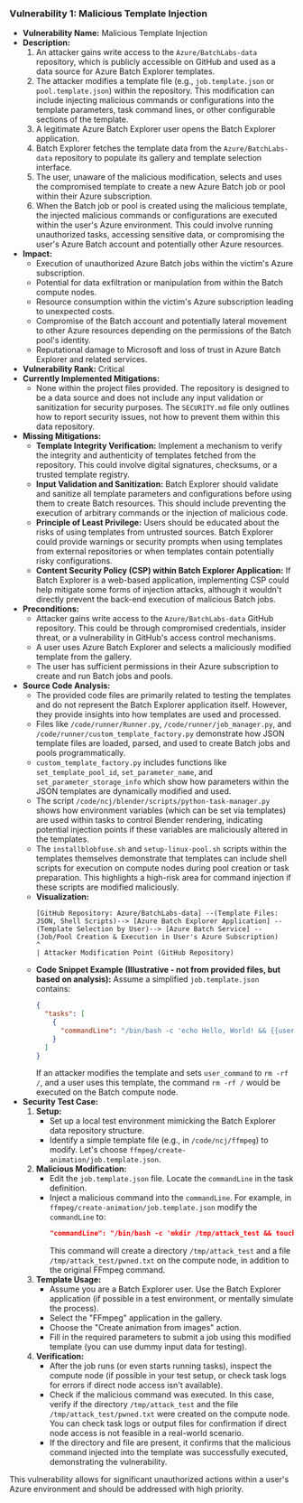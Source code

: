 ### Vulnerability 1: Malicious Template Injection

*   **Vulnerability Name:** Malicious Template Injection
*   **Description:**
    1.  An attacker gains write access to the `Azure/BatchLabs-data` repository, which is publicly accessible on GitHub and used as a data source for Azure Batch Explorer templates.
    2.  The attacker modifies a template file (e.g., `job.template.json` or `pool.template.json`) within the repository. This modification can include injecting malicious commands or configurations into the template parameters, task command lines, or other configurable sections of the template.
    3.  A legitimate Azure Batch Explorer user opens the Batch Explorer application.
    4.  Batch Explorer fetches the template data from the `Azure/BatchLabs-data` repository to populate its gallery and template selection interface.
    5.  The user, unaware of the malicious modification, selects and uses the compromised template to create a new Azure Batch job or pool within their Azure subscription.
    6.  When the Batch job or pool is created using the malicious template, the injected malicious commands or configurations are executed within the user's Azure environment. This could involve running unauthorized tasks, accessing sensitive data, or compromising the user's Azure Batch account and potentially other Azure resources.
*   **Impact:**
    *   Execution of unauthorized Azure Batch jobs within the victim's Azure subscription.
    *   Potential for data exfiltration or manipulation from within the Batch compute nodes.
    *   Resource consumption within the victim's Azure subscription leading to unexpected costs.
    *   Compromise of the Batch account and potentially lateral movement to other Azure resources depending on the permissions of the Batch pool's identity.
    *   Reputational damage to Microsoft and loss of trust in Azure Batch Explorer and related services.
*   **Vulnerability Rank:** Critical
*   **Currently Implemented Mitigations:**
    *   None within the project files provided. The repository is designed to be a data source and does not include any input validation or sanitization for security purposes. The `SECURITY.md` file only outlines how to report security issues, not how to prevent them within this data repository.
*   **Missing Mitigations:**
    *   **Template Integrity Verification:** Implement a mechanism to verify the integrity and authenticity of templates fetched from the repository. This could involve digital signatures, checksums, or a trusted template registry.
    *   **Input Validation and Sanitization:** Batch Explorer should validate and sanitize all template parameters and configurations before using them to create Batch resources. This should include preventing the execution of arbitrary commands or the injection of malicious code.
    *   **Principle of Least Privilege:**  Users should be educated about the risks of using templates from untrusted sources. Batch Explorer could provide warnings or security prompts when using templates from external repositories or when templates contain potentially risky configurations.
    *   **Content Security Policy (CSP) within Batch Explorer Application:** If Batch Explorer is a web-based application, implementing CSP could help mitigate some forms of injection attacks, although it wouldn't directly prevent the back-end execution of malicious Batch jobs.
*   **Preconditions:**
    *   Attacker gains write access to the `Azure/BatchLabs-data` GitHub repository. This could be through compromised credentials, insider threat, or a vulnerability in GitHub's access control mechanisms.
    *   A user uses Azure Batch Explorer and selects a maliciously modified template from the gallery.
    *   The user has sufficient permissions in their Azure subscription to create and run Batch jobs and pools.
*   **Source Code Analysis:**
    *   The provided code files are primarily related to testing the templates and do not represent the Batch Explorer application itself. However, they provide insights into how templates are used and processed.
    *   Files like `/code/runner/Runner.py`, `/code/runner/job_manager.py`, and `/code/runner/custom_template_factory.py` demonstrate how JSON template files are loaded, parsed, and used to create Batch jobs and pools programmatically.
    *   `custom_template_factory.py` includes functions like `set_template_pool_id`, `set_parameter_name`, and `set_parameter_storage_info` which show how parameters within the JSON templates are dynamically modified and used.
    *   The script `/code/ncj/blender/scripts/python-task-manager.py` shows how environment variables (which can be set via templates) are used within tasks to control Blender rendering, indicating potential injection points if these variables are maliciously altered in the templates.
    *   The `installblobfuse.sh` and `setup-linux-pool.sh` scripts within the templates themselves demonstrate that templates can include shell scripts for execution on compute nodes during pool creation or task preparation. This highlights a high-risk area for command injection if these scripts are modified maliciously.
    *   **Visualization:**
        ```
        [GitHub Repository: Azure/BatchLabs-data] --(Template Files: JSON, Shell Scripts)--> [Azure Batch Explorer Application] --(Template Selection by User)--> [Azure Batch Service] --(Job/Pool Creation & Execution in User's Azure Subscription)
        ^
        | Attacker Modification Point (GitHub Repository)
        ```
    *   **Code Snippet Example (Illustrative - not from provided files, but based on analysis):**
        Assume a simplified `job.template.json` contains:
        ```json
        {
          "tasks": [
            {
              "commandLine": "/bin/bash -c 'echo Hello, World! && {{user_command}}'"
            }
          ]
        }
        ```
        If an attacker modifies the template and sets `user_command` to `rm -rf /`, and a user uses this template, the command `rm -rf /` would be executed on the Batch compute node.
*   **Security Test Case:**
    1.  **Setup:**
        *   Set up a local test environment mimicking the Batch Explorer data repository structure.
        *   Identify a simple template file (e.g., in `/code/ncj/ffmpeg`) to modify. Let's choose `ffmpeg/create-animation/job.template.json`.
    2.  **Malicious Modification:**
        *   Edit the `job.template.json` file. Locate the `commandLine` in the task definition.
        *   Inject a malicious command into the `commandLine`. For example, in `ffmpeg/create-animation/job.template.json` modify the `commandLine` to:
            ```json
            "commandLine": "/bin/bash -c 'mkdir /tmp/attack_test && touch /tmp/attack_test/pwned.txt && {{ffmpeg}} {{inputPattern}} {{outputFile}}'"
            ```
            This command will create a directory `/tmp/attack_test` and a file `/tmp/attack_test/pwned.txt` on the compute node, in addition to the original FFmpeg command.
    3.  **Template Usage:**
        *   Assume you are a Batch Explorer user. Use the Batch Explorer application (if possible in a test environment, or mentally simulate the process).
        *   Select the "FFmpeg" application in the gallery.
        *   Choose the "Create animation from images" action.
        *   Fill in the required parameters to submit a job using this modified template (you can use dummy input data for testing).
    4.  **Verification:**
        *   After the job runs (or even starts running tasks), inspect the compute node (if possible in your test setup, or check task logs for errors if direct node access isn't available).
        *   Check if the malicious command was executed. In this case, verify if the directory `/tmp/attack_test` and the file `/tmp/attack_test/pwned.txt` were created on the compute node. You can check task logs or output files for confirmation if direct node access is not feasible in a real-world scenario.
        *   If the directory and file are present, it confirms that the malicious command injected into the template was successfully executed, demonstrating the vulnerability.

This vulnerability allows for significant unauthorized actions within a user's Azure environment and should be addressed with high priority.
